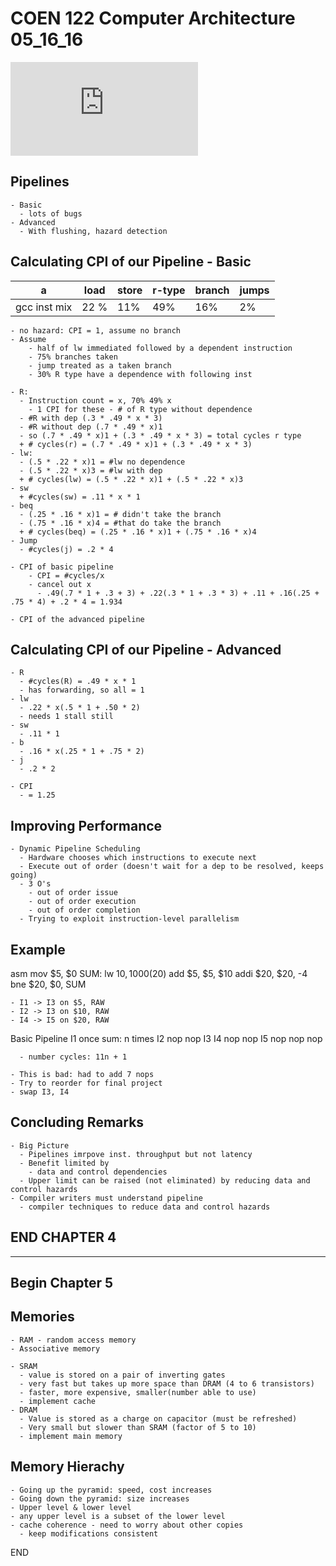 # COEN 122 Computer Architecture 05_16_16

![equation](http://www.sciweavers.org/tex2img.php?eq=1%2Bsin%28mc%5E2%29&bc=White&fc=Black&im=jpg&fs=12&ff=arev&edit=)

## Pipelines

    - Basic
      - lots of bugs
    - Advanced
      - With flushing, hazard detection

## Calculating CPI of our Pipeline - Basic

|      a       | load | store | r-type | branch | jumps |
|--------------|------|-------|--------|--------|-------|
| gcc inst mix | 22 % | 11%   | 49%    | 16%    | 2%    |

    - no hazard: CPI = 1, assume no branch
    - Assume
        - half of lw immediated followed by a dependent instruction
        - 75% branches taken
        - jump treated as a taken branch
        - 30% R type have a dependence with following inst

    - R:
      - Instruction count = x, 70% 49% x
        - 1 CPI for these - # of R type without dependence
      - #R with dep (.3 * .49 * x * 3)
      - #R without dep (.7 * .49 * x)1
      - so (.7 * .49 * x)1 + (.3 * .49 * x * 3) = total cycles r type
      + # cycles(r) = (.7 * .49 * x)1 + (.3 * .49 * x * 3)
    - lw:
      - (.5 * .22 * x)1 = #lw no dependence
      - (.5 * .22 * x)3 = #lw with dep
      + # cycles(lw) = (.5 * .22 * x)1 + (.5 * .22 * x)3
    - sw
      + #cycles(sw) = .11 * x * 1
    - beq
      - (.25 * .16 * x)1 = # didn't take the branch
      - (.75 * .16 * x)4 = #that do take the branch
      + # cycles(beq) = (.25 * .16 * x)1 + (.75 * .16 * x)4
    - Jump
      - #cycles(j) = .2 * 4

    - CPI of basic pipeline
        - CPI = #cycles/x
        - cancel out x
          - .49(.7 * 1 + .3 + 3) + .22(.3 * 1 + .3 * 3) + .11 + .16(.25 + .75 * 4) + .2 * 4 = 1.934

    - CPI of the advanced pipeline

## Calculating CPI of our Pipeline - Advanced

    - R
      - #cycles(R) = .49 * x * 1
      - has forwarding, so all = 1
    - lw
      - .22 * x(.5 * 1 + .50 * 2)
      - needs 1 stall still
    - sw
      - .11 * 1
    - b
      - .16 * x(.25 * 1 + .75 * 2)
    - j
      - .2 * 2

    - CPI
      - = 1.25

## Improving Performance

    - Dynamic Pipeline Scheduling
      - Hardware chooses which instructions to execute next
      - Execute out of order (doesn't wait for a dep to be resolved, keeps going)
      - 3 O's
        - out of order issue
        - out of order execution
        - out of order completion
      - Trying to exploit instruction-level parallelism

## Example

  asm
  mov $5, $0
  SUM:
  lw $10, 1000($20)
  add $5, $5, $10
  addi $20, $20, -4
  bne $20, $0, SUM

    - I1 -> I3 on $5, RAW
    - I2 -> I3 on $10, RAW
    - I4 -> I5 on $20, RAW

  Basic Pipeline
    I1            once
    sum:          n times
    I2
    nop
    nop
    I3
    I4
    nop
    nop
    I5
    nop
    nop
    nop

      - number cycles: 11n + 1

    - This is bad: had to add 7 nops
    - Try to reorder for final project
    - swap I3, I4

## Concluding Remarks

    - Big Picture
      - Pipelines imrpove inst. throughput but not latency
      - Benefit limited by
        - data and control dependencies
      - Upper limit can be raised (not eliminated) by reducing data and control hazards
    - Compiler writers must understand pipeline
      - compiler techniques to reduce data and control hazards

## END CHAPTER 4

---

## Begin Chapter 5

## Memories

    - RAM - random access memory
    - Associative memory

    - SRAM
      - value is stored on a pair of inverting gates
      - very fast but takes up more space than DRAM (4 to 6 transistors)
      - faster, more expensive, smaller(number able to use)
      - implement cache
    - DRAM
      - Value is stored as a charge on capacitor (must be refreshed)
      - Very small but slower than SRAM (factor of 5 to 10)
      - implement main memory

## Memory Hierachy

    - Going up the pyramid: speed, cost increases
    - Going down the pyramid: size increases
    - Upper level & lower level
    - any upper level is a subset of the lower level
    - cache coherence - need to worry about other copies
      - keep modifications consistent

END
